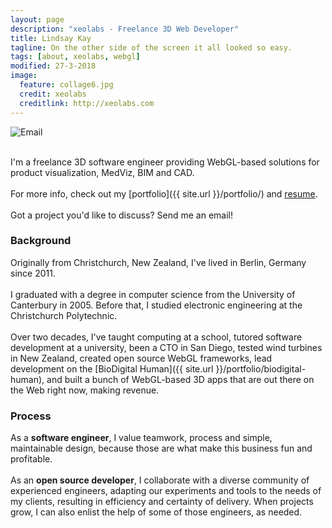 ```yaml
---
layout: page
description: "xeolabs - Freelance 3D Web Developer"
title: Lindsay Kay
tagline: On the other side of the screen it all looked so easy.
tags: [about, xeolabs, webgl]
modified: 27-3-2018
image:
  feature: collage6.jpg
  credit: xeolabs
  creditlink: http://xeolabs.com
---
```


![Email](../images/email2.png)

<br>I'm a freelance 3D software engineer providing WebGL-based solutions for product visualization, MedViz, 
BIM and CAD.<br><br>
For more info, check out my [portfolio]({{ site.url }}/portfolio/) and [resume](http://linkedin.com/in/lindsaystanleykay).<br><br>Got a project you'd like to discuss? Send me an email! 

### Background

Originally from Christchurch, New Zealand, I've lived in Berlin, Germany since 2011.
<br><br>
I graduated with a degree in computer science from the University of Canterbury in 2005. Before that, 
I studied electronic engineering at the Christchurch Polytechnic.
<br><br>
Over two decades, I've taught computing at a school, tutored software development at a 
university, been a CTO in San Diego, tested wind turbines in New Zealand, created open source WebGL frameworks, 
lead development on the [BioDigital Human]({{ site.url }}/portfolio/biodigital-human), 
and built a bunch of WebGL-based 3D apps that are out there on the Web right now, making revenue.

### Process

As a **software engineer**, I value teamwork, process and simple, maintainable design, because those are what make this 
business fun and profitable. 
<br><br>
As an **open source developer**, I collaborate with a diverse community of experienced engineers, adapting our experiments 
and tools to the needs of my clients, resulting in efficiency and certainty of delivery. When projects grow, I can also enlist 
the help of some of those engineers, as needed. 


<!-- [^1]: Please note that, after the first couple of meetings, we'd need to formalize things before moving forward. -->


